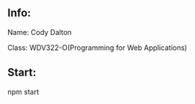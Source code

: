 ## Info: ##
Name: Cody Dalton

Class: WDV322-O(Programming for Web Applications)

## Start: ##

npm start 
